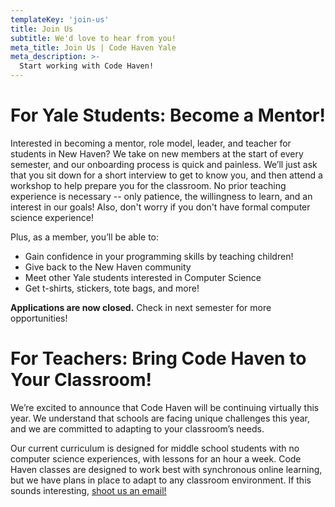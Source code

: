 ```yaml
---
templateKey: 'join-us'
title: Join Us
subtitle: We'd love to hear from you! 
meta_title: Join Us | Code Haven Yale
meta_description: >-
  Start working with Code Haven!
---
```


# For Yale Students: Become a Mentor!

Interested in becoming a mentor, role model, leader, and teacher for students in New Haven? We take on new members at the start of every semester, and our onboarding process is quick and painless. We’ll just ask that you sit down for a short interview to get to know you, and then attend a workshop to help prepare you for the classroom. No prior teaching experience is necessary -- only patience, the willingness to learn, and an interest in our goals! Also, don't worry if you don't have formal computer science experience!

Plus, as a member, you’ll be able to:
  -  Gain confidence in your programming skills by teaching children!
  -  Give back to the New Haven community
  -  Meet other Yale students interested in Computer Science
  -  Get t-shirts, stickers, tote bags, and more!

**Applications are now closed.** Check in next semester for more opportunities! 


# For Teachers: Bring Code Haven to Your Classroom!

We’re excited to announce that Code Haven will be continuing virtually this year. We understand that schools are facing unique challenges this year, and we are committed to adapting to your classroom’s needs.

Our current curriculum is designed for middle school students with no computer science experiences, with lessons for an hour a week. Code Haven classes are designed to work best with synchronous online learning, but we have plans in place to adapt to any classroom environment. If this sounds interesting, [shoot us an email!](mailto:codehavenyale@gmail.com)



